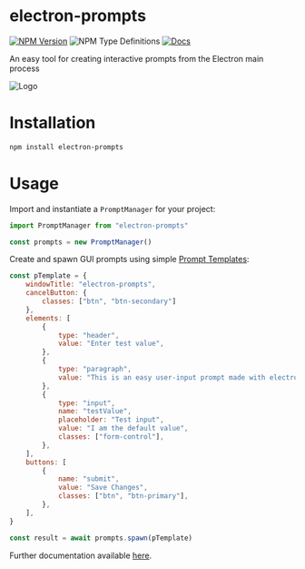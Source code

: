 # electron-prompts
[![NPM Version](https://img.shields.io/npm/v/electron-prompts)](https://www.npmjs.com/package/electron-prompts)
![NPM Type Definitions](https://img.shields.io/npm/types/electron-prompts)
[![Docs](https://img.shields.io/badge/docs-github.io-green)](https://pbxx.github.io/electron-prompts/)

An easy tool for creating interactive prompts from the Electron main process

![Logo](_docs/static/img/showcase/showcase.webp)

# Installation
```bash
npm install electron-prompts
```

# Usage
Import and instantiate a `PromptManager` for your project:
```js
import PromptManager from "electron-prompts"

const prompts = new PromptManager()
```

Create and spawn GUI prompts using simple [Prompt Templates](https://pbxx.github.io/electron-prompts/docs/api/interface/promptTemplate):
```js
const pTemplate = {
	windowTitle: "electron-prompts",
	cancelButton: {
		classes: ["btn", "btn-secondary"]
	},
	elements: [
		{
			type: "header",
			value: "Enter test value",
		},
		{
			type: "paragraph",
			value: "This is an easy user-input prompt made with electron-prompts:",
		},
		{
			type: "input",
			name: "testValue",
			placeholder: "Test input",
			value: "I am the default value",
			classes: ["form-control"],
		},
	],
	buttons: [
		{
			name: "submit",
			value: "Save Changes",
			classes: ["btn", "btn-primary"],
		},
	],
}

const result = await prompts.spawn(pTemplate)
```

Further documentation available [here](https://pbxx.github.io/electron-prompts/).